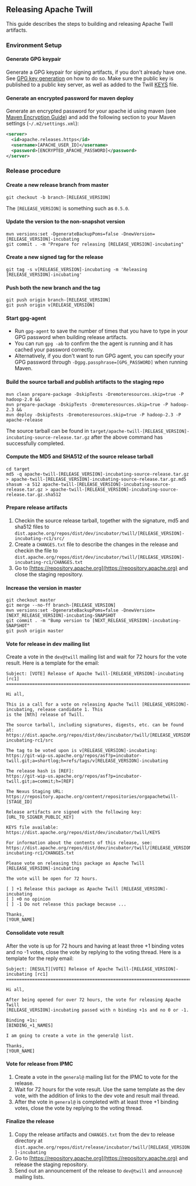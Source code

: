 <!--
  Licensed to the Apache Software Foundation (ASF) under one
  or more contributor license agreements.  See the NOTICE file
  distributed with this work for additional information
  regarding copyright ownership.  The ASF licenses this file
  to you under the Apache License, Version 2.0 (the
  "License"); you may not use this file except in compliance
  with the License.  You may obtain a copy of the License at
  
      http://www.apache.org/licenses/LICENSE-2.0
  
  Unless required by applicable law or agreed to in writing, software
  distributed under the License is distributed on an "AS IS" BASIS,
  WITHOUT WARRANTIES OR CONDITIONS OF ANY KIND, either express or implied.
  See the License for the specific language governing permissions and
  limitations under the License.
-->

<head>
  <title>Release Guide</title>
</head>

## Releasing Apache Twill

This guide describes the steps to building and releasing Apache Twill artifacts.

### Environment Setup

#### Generate GPG keypair
Generate a GPG keypair for signing artifacts, if you don't already have one.
See [GPG key generation](http://www.apache.org/dev/openpgp.html#generate-key) on how to do so.
Make sure the public key is published to a public key server, as well as added to the Twill
[KEYS](https://dist.apache.org/repos/dist/release/incubator/twill/KEYS) file.

#### Generate an encrypted password for maven deploy
Generate an encrypted password for your apache id using maven
(see [Maven Encryption Guide](http://maven.apache.org/guides/mini/guide-encryption.html)) and
add the following section to your Maven settings (`~/.m2/settings.xml`):

```xml
<server>
  <id>apache.releases.https</id>
  <username>[APACHE_USER_ID]</username>
  <password>[ENCRYPTED_APACHE_PASSWORD]</password>
</server>
```

### Release procedure

#### Create a new release branch from master
```
git checkout -b branch-[RELEASE_VERSION]
```
The `[RELEASE_VERSION]` is something such as `0.5.0`.

#### Update the version to the non-snapshot version
```
mvn versions:set -DgenerateBackupPoms=false -DnewVersion=[RELEASE_VERSION]-incubating
git commit . -m "Prepare for releasing [RELEASE_VERSION]-incubating"
```

#### Create a new signed tag for the release
```
git tag -s v[RELEASE_VERSION]-incubating -m 'Releasing [RELEASE_VERSION]-incubating'
```
  
#### Push both the new branch and the tag
```
git push origin branch-[RELEASE_VERSION]
git push origin v[RELEASE_VERSION]
```

#### Start gpg-agent
* Run `gpg-agent` to save the number of times that you have to type in your GPG password
  when building release artifacts.
* You can run `gpg -ab` to confirm the the agent is
  running and it has cached your password correctly.
* Alternatively, if you don't want to
  run GPG agent, you can specify your GPG password through
  `-Dgpg.passphrase=[GPG_PASSWORD]` when running Maven.
  
#### Build the source tarball and publish artifacts to the staging repo
```
mvn clean prepare-package -DskipTests -Dremoteresources.skip=true -P hadoop-2.0 &&
mvn prepare-package -DskipTests -Dremoteresources.skip=true -P hadoop-2.3 &&
mvn deploy -DskipTests -Dremoteresources.skip=true -P hadoop-2.3 -P apache-release
```
The source tarball can be found in `target/apache-twill-[RELEASE_VERSION]-incubating-source-release.tar.gz`
after the above command has successfully completed.
  
#### Compute the MD5 and SHA512 of the source release tarball
```
cd target
md5 -q apache-twill-[RELEASE_VERSION]-incubating-source-release.tar.gz > apache-twill-[RELEASE_VERSION]-incubating-source-release.tar.gz.md5
shasum -a 512 apache-twill-[RELEASE_VERSION]-incubating-source-release.tar.gz > apache-twill-[RELEASE_VERSION]-incubating-source-release.tar.gz.sha512
```
  
#### Prepare release artifacts
1. Checkin the source release tarball, together with the signature, md5 and sha512 files
   to `dist.apache.org/repos/dist/dev/incubator/twill/[RELEASE_VERSION]-incubating-rc1/src/`
1. Create a `CHANGES.txt` file to describe the changes in the release and checkin the file
   to `dist.apache.org/repos/dist/dev/incubator/twill/[RELEASE_VERSION]-incubating-rc1/CHANGES.txt`
1. Go to [https://repository.apache.org](https://repository.apache.org) and close the staging repository.

#### Increase the version in master
```
git checkout master
git merge --no-ff branch-[RELEASE_VERSION]
mvn versions:set -DgenerateBackupPoms=false -DnewVersion=[NEXT_RELEASE_VERSION]-incubating-SNAPSHOT
git commit . -m "Bump version to [NEXT_RELEASE_VERSION]-incubating-SNAPSHOT"
git push origin master
```

#### Vote for release in dev mailing list
Create a vote in the `dev@twill` mailing list and wait for 72 hours for the vote result.
Here is a template for the email:

```
Subject: [VOTE] Release of Apache Twill-[RELEASE_VERSION]-incubating [rc1]
==========================================================================

Hi all,

This is a call for a vote on releasing Apache Twill [RELEASE_VERSION]-incubating, release candidate 1. This
is the [Nth] release of Twill.

The source tarball, including signatures, digests, etc. can be found at:
https://dist.apache.org/repos/dist/dev/incubator/twill/[RELEASE_VERSION]-incubating-rc1/src

The tag to be voted upon is v[RELEASE_VERSION]-incubating:
https://git-wip-us.apache.org/repos/asf?p=incubator-twill.git;a=shortlog;h=refs/tags/v[RELEASE_VERSION]-incubating

The release hash is [REF]:
https://git-wip-us.apache.org/repos/asf?p=incubator-twill.git;a=commit;h=[REF]

The Nexus Staging URL:
https://repository.apache.org/content/repositories/orgapachetwill-[STAGE_ID]

Release artifacts are signed with the following key:
[URL_TO_SIGNER_PUBLIC_KEY]

KEYS file available:
https://dist.apache.org/repos/dist/dev/incubator/twill/KEYS

For information about the contents of this release, see:
https://dist.apache.org/repos/dist/dev/incubator/twill/[RELEASE_VERSION]-incubating-rc1/CHANGES.txt

Please vote on releasing this package as Apache Twill [RELEASE_VERSION]-incubating

The vote will be open for 72 hours.

[ ] +1 Release this package as Apache Twill [RELEASE_VERSION]-incubating
[ ] +0 no opinion
[ ] -1 Do not release this package because ...

Thanks,
[YOUR_NAME]
```

#### Consolidate vote result
After the vote is up for 72 hours and having at least three +1 binding votes and no -1
votes, close the vote by replying to the voting thread. Here is a template for the reply email:

```
Subject: [RESULT][VOTE] Release of Apache Twill-[RELEASE_VERSION]-incubating [rc1]
==================================================================================

Hi all,

After being opened for over 72 hours, the vote for releasing Apache Twill
[RELEASE_VERSION]-incubating passed with n binding +1s and no 0 or -1.

Binding +1s:
[BINDING_+1_NAMES]

I am going to create a vote in the general@ list.

Thanks,
[YOUR_NAME]
```

#### Vote for release from IPMC
1. Create a vote in the `general@` mailing list for the IPMC to vote for the
   release.
1. Wait for 72 hours for the vote result. Use the same template as the dev vote,
   with the addition of links to the dev vote and result mail thread.
1. After the vote in `general@` is completed with at least three +1 binding votes, close
   the vote by replying to the voting thread.

#### Finalize the release
1. Copy the release artifacts and `CHANGES.txt` from the dev to release directory at
   `dist.apache.org/repos/dist/release/incubator/twill/[RELEASE_VERSION]-incubating`
1. Go to [https://repository.apache.org](https://repository.apache.org) and release the
   staging repository.
1. Send out an announcement of the release to `dev@twill` and `announce@` mailing lists.
